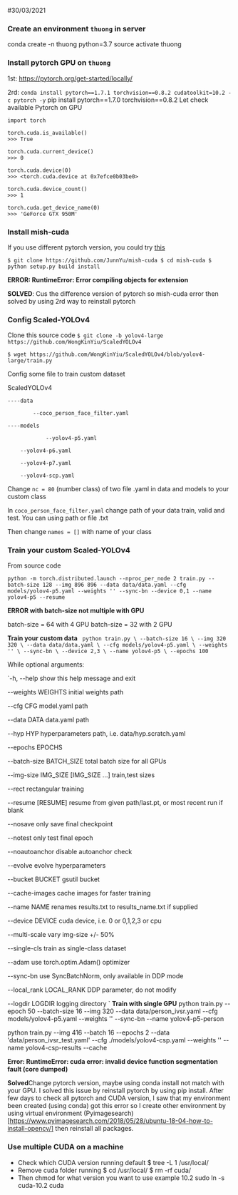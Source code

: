 #30/03/2021
### Create an environment `thuong` in server
conda create -n thuong python=3.7
source activate thuong
### Install pytorch GPU on `thuong` 
1st: https://pytorch.org/get-started/locally/

2rd: `conda install pytorch==1.7.1 torchvision==0.8.2 cudatoolkit=10.2 -c pytorch -y`
pip install pytorch==1.7.0 torchvision==0.8.2
Let check available Pytorch on GPU
```
import torch

torch.cuda.is_available()
>>> True

torch.cuda.current_device()
>>> 0

torch.cuda.device(0)
>>> <torch.cuda.device at 0x7efce0b03be0>

torch.cuda.device_count()
>>> 1

torch.cuda.get_device_name(0)
>>> 'GeForce GTX 950M'

```
### Install mish-cuda 
If you use different pytorch version, you could try [this](https://github.com/thomasbrandon/mish-cuda)

`$ git clone https://github.com/JunnYu/mish-cuda
 $ cd mish-cuda
 $ python setup.py build install`

**ERROR: RuntimeError: Error compiling objects for extension**

**SOLVED**: Cus the difference version of pytorch so mish-cuda error then solved by using 2rd way to reinstall pytorch

### Config Scaled-YOLOv4
Clone this source code 
`$ git clone -b yolov4-large https://github.com/WongKinYiu/ScaledYOLOv4`

`$ wget https://github.com/WongKinYiu/ScaledYOLOv4/blob/yolov4-large/train.py`

Config some file to train custom dataset

ScaledYOLOv4  
  
	----data

	        --coco_person_face_filter.yaml
		    
	----models
	    
                --yolov4-p5.yaml
		    
		--yolov4-p6.yaml
		    
		--yolov4-p7.yaml
		    
		--yolov4-scp.yaml
		
Change `nc = 80` (number class) of two file .yaml in data and models to your custom class

In `coco_person_face_filter.yaml` change path of your data train, valid and test. You can using path or file .txt

Then change `names = []` with name of your class

### Train your custom Scaled-YOLOv4

From source code 

`python -m torch.distributed.launch --nproc_per_node 2 train.py --batch-size 128 --img 896 896 --data data/data.yaml --cfg models/yolov4-p5.yaml --weights '' --sync-bn --device 0,1 --name yolov4-p5 --resume`

**ERROR with batch-size not multiple with GPU**

batch-size = 64 with 4 GPU
batch-size = 32 with 2 GPU

**Train your custom data**
`
python train.py \
--batch-size 16 \
--img 320 320 \
--data data/data.yaml \
--cfg models/yolov4-p5.yaml \
--weights '' \
--sync-bn \
--device 2,3 \
--name yolov4-p5 \
--epochs 100`

While optional arguments:

  `-h, --help            show this help message and exit
  
  --weights WEIGHTS     initial weights path
  
  --cfg CFG             model.yaml path
  
  --data DATA           data.yaml path
  
  --hyp HYP             hyperparameters path, i.e. data/hyp.scratch.yaml
  
  --epochs EPOCHS
  
  --batch-size BATCH_SIZE
                        total batch size for all GPUs
			
  --img-size IMG_SIZE [IMG_SIZE ...]
                        train,test sizes
			
  --rect                rectangular training
  
  --resume [RESUME]     resume from given path/last.pt, or most recent run if blank
  
  --nosave              only save final checkpoint
  
  --notest              only test final epoch
  
  --noautoanchor        disable autoanchor check
  
  --evolve              evolve hyperparameters
  
  --bucket BUCKET       gsutil bucket
  
  --cache-images        cache images for faster training
  
  --name NAME           renames results.txt to results_name.txt if supplied
  
  --device DEVICE       cuda device, i.e. 0 or 0,1,2,3 or cpu
  
  --multi-scale         vary img-size +/- 50%
  
  --single-cls          train as single-class dataset
  
  --adam                use torch.optim.Adam() optimizer
  
  --sync-bn             use SyncBatchNorm, only available in DDP mode
  
  --local_rank LOCAL_RANK
                        DDP parameter, do not modify
			
  --logdir LOGDIR       logging directory
  `
**Train with single GPU**
python train.py --epoch 50 --batch-size 16 --img 320 --data data/person_ivsr.yaml --cfg models/yolov4-p5.yaml --weights '' --sync-bn --name yolov4-p5-person

python train.py --img 416 --batch 16 --epochs 2 --data 'data/person_ivsr_test.yaml' --cfg ./models/yolov4-csp.yaml --weights '' --name yolov4-csp-results  --cache

**Error: RuntimeError: cuda error: invalid device function segmentation fault (core dumped)**

**Solved**Change pytorch version, maybe using conda install not match with your GPU.
I solved this issue by reinstall pytorch by using pip install.
After few days to check all pytorch and CUDA version, I saw that my environment been created (using conda) got this error so I create other environment by using virtual environment (Pyimagesearch)[https://www.pyimagesearch.com/2018/05/28/ubuntu-18-04-how-to-install-opencv/] then reinstall all packages.

### Use multiple CUDA on a machine 
- Check which CUDA version running default 
$ tree -L 1 /usr/local/
- Remove cuda folder running 
$ cd /usr/local/
$ rm -rf cuda/
- Then chmod for what version you want to use example 10.2
sudo ln -s cuda-10.2 cuda
